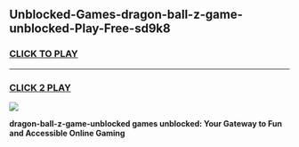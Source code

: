 
## Unblocked-Games-dragon-ball-z-game-unblocked-Play-Free-sd9k8
<h3>
<a href="https://premium76.site?title=dragon-ball-z-game-unblocked&ref=20A">CLICK TO PLAY</a></h3>
<hr>

<h3>
<a href="https://premium76.site?title=dragon-ball-z-game-unblocked&ref=20A">CLICK 2 PLAY</a>
  
</h3>

<a href="https://premium76.site?title=dragon-ball-z-game-unblocked&ref=20A"><img src="https://clearcache.store/games.png"></a>


**dragon-ball-z-game-unblocked games unblocked: Your Gateway to Fun and Accessible Online Gaming**
